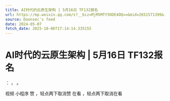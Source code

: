```yaml
---
title: AI时代的云原生架构 | 5月16日 TF132报名
url: https://mp.weixin.qq.com/s?__biz=MjM5MTY5ODE4OQ==&mid=2651571399&idx=2&sn=7b2ccf1b42af73601a4c96e597b3d03a
source: Doonsec's feed
date: 2024-05-07
fetch_date: 2025-10-06T17:14:14.335155
---
```


# AI时代的云原生架构 | 5月16日 TF132报名

：
，
。

视频
小程序
赞
，轻点两下取消赞
在看
，轻点两下取消在看